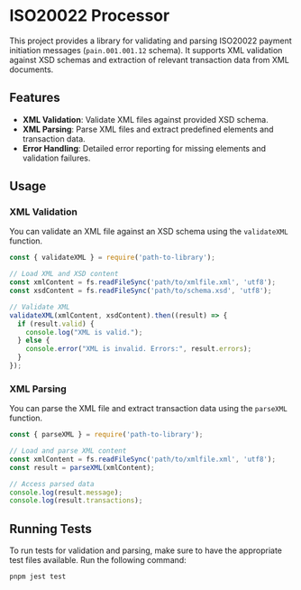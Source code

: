 # ISO20022 Processor

This project provides a library for validating and parsing ISO20022 payment initiation messages (`pain.001.001.12` schema). It supports XML validation against XSD schemas and extraction of relevant transaction data from XML documents.

## Features

- **XML Validation**: Validate XML files against provided XSD schema.
- **XML Parsing**: Parse XML files and extract predefined elements and transaction data.
- **Error Handling**: Detailed error reporting for missing elements and validation failures.

## Usage
### XML Validation

You can validate an XML file against an XSD schema using the `validateXML` function.

```js
const { validateXML } = require('path-to-library');

// Load XML and XSD content
const xmlContent = fs.readFileSync('path/to/xmlfile.xml', 'utf8');
const xsdContent = fs.readFileSync('path/to/schema.xsd', 'utf8');

// Validate XML
validateXML(xmlContent, xsdContent).then((result) => {
  if (result.valid) {
    console.log("XML is valid.");
  } else {
    console.error("XML is invalid. Errors:", result.errors);
  }
});
```
### XML Parsing

You can parse the XML file and extract transaction data using the `parseXML` function.

```js
const { parseXML } = require('path-to-library');

// Load and parse XML content
const xmlContent = fs.readFileSync('path/to/xmlfile.xml', 'utf8');
const result = parseXML(xmlContent);

// Access parsed data
console.log(result.message);
console.log(result.transactions);
```

## Running Tests

To run tests for validation and parsing, make sure to have the appropriate test files available. 
Run the following command:

```bash
pnpm jest test
```